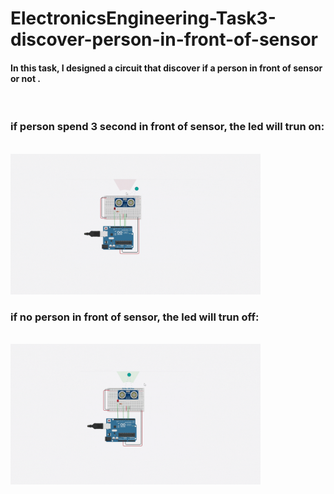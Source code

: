 # ElectronicsEngineering-Task3-discover-person-in-front-of-sensor
<h4>In this task, I designed a circuit that discover if a person in front of sensor or not .</h4><br>


<h3>if person spend 3 second in front of sensor, the led will trun on: </h3><br>
<img src="img/person.gif" alt="head" width="400">


<h3>if no person  in front of sensor, the led will trun off: </h3><br>
 <img src="img/noperson1.gif" alt="boxbase" width="400">
